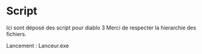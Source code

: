 # Script

Ici sont déposé des script pour diablo 3
Merci de respecter la hierarchie des fichiers.

Lancement : Lanceur.exe
